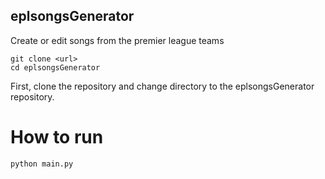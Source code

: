 ## eplsongsGenerator
Create or edit songs from the premier league teams 

```
git clone <url>
cd eplsongsGenerator
```
First, clone the repository and change directory to the eplsongsGenerator repository.

# How to run
```
python main.py
```


